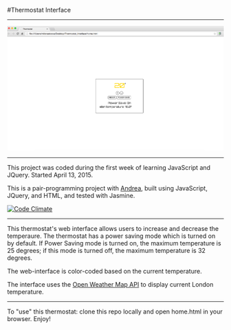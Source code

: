 #Thermostat Interface

--------------

![img](https://github.com/M1lena/Thermostat_Interface/blob/master/thermostat_screen_shot.png)

--------------

This project was coded during the first week of learning JavaScript and JQuery. Started April 13, 2015.

This is a pair-programming project with [Andrea](https://github.com/armi1189), built using JavaScript, JQuery, and HTML, and tested with Jasmine.

[![Code Climate](https://codeclimate.com/repos/5575af88695680049100fe92/badges/388a7a097a4b3f7dacad/gpa.svg)](https://codeclimate.com/repos/5575af88695680049100fe92/feed)

--------------

This thermostat's web interface allows users to increase and decrease the temperaure. The thermostat has a power saving mode which is turned on by default. If Power Saving mode is turned on, the maximum temperature is 25 degrees; if this mode is turned off, the maximum temperature is 32 degrees.

The web-interface is color-coded based on the current temperature.

The interface uses the [Open Weather Map API](http://openweathermap.org/api) to display current London temperature.

--------------

To "use" this thermostat: clone this repo locally and open home.html in your browser. Enjoy!
